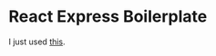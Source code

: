 # React Express Boilerplate

I just used [this](https://www.freecodecamp.org/news/create-a-react-frontend-a-node-express-backend-and-connect-them-together-c5798926047c/).

